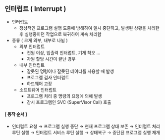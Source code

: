 ## 인터럽트 ( Interrupt )
- 인터럽트
  - 정상적인 프로그램 실행 도중에 방해하여 일시 중단하고, 발생된 상황을 처리한 후 실행중이던 작업으로 복귀하여 계속 처리함
- 종류 ( 크게 외부, 내부로 나뉨 )
  - 외부 인터럽트
      - 전원 이상, 입출력 인터럽트, 기계 착오 …
      - 자원 할당 시간이 끝난 경우
  - 내부 인터럽트
      - 잘못된 명령이나 잘못된 데이터를 사용할 때 발생
      - 프로그램 검사 인터럽트
      - 하드웨어 고장
  - 소프트웨어 인터럽트
      - 프로그램 처리 중 명령의 요청에 의해 발생
      - 감시 프로그램인 SVC (SuperVisor Call) 호출
        
#### [ 동작 순서 ]
  - 인터럽트 요청 → 프로그램 실행 중단 → 현재 프로그램 상태 보존 → 인터럽트 처리루틴 실행 → 인터럽트 서비스 루틴 실행 → 상태복구 → 중단된 프로그램 실행 재개
